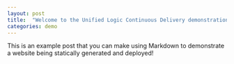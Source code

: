 ```yaml
---
layout: post
title:  "Welcome to the Unified Logic Continuous Delivery demonstration!"
categories: demo
---
```


This is an example post that you can make using Markdown to demonstrate a website being statically generated and deployed!
